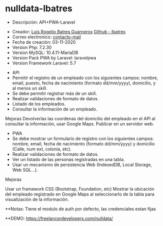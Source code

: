 # nulldata-lbatres


<ul>
  <li>Descripción: API+PWA-Laravel</li>
</ul>

<ul>
	<li>Creador: <a target="_blank" href="https://mx.linkedin.com/in/luis-rogelio-batres-guarneros-26854950"> Luis Rogelio Batres Guarneros</a> <a href="https://github.com/lBa3"> Github - lbatres </a></li>
	<li>Correo electronico: <a href="mailto:lrbg_02@hotmail.com">contacto-mail</a></li>
	<li>Fecha de creación: 03-11-2020</li>
	<li>Version Php:  7.2.30</li>
	<li>Version MySQL: 10.4.11-MariaDB</li>
	<li>Version Pack PWA by Laravel: laravelpwa</li>
	<li>Version Framework Laravel: 5.7 </li>
</ul>


<ul>
  <li>API</li>
  <li>Permitir el registro de un empleado con los siguientes campos: nombre, email, puesto, fecha de nacimiento (formato dd/mm/yyyy), domicilio, y al menos un skill. </li>
  <li>Se debe permitir registrar más de un skill.</li>
  <li>Realizar validaciones de formato de datos. </li>
  <li>Listado de los empleados. </li>
  <li>Consultar la información de un empleado.</li>
</ul>

Mejoras
Devolverlas las coordenas del domicilio del empleado en el API al consultar la información, usar Google Maps.
Publicar en un servidor web.

<ul>
  <li>PWA</li>
  <li>Se debe mostrar un formulario de registro con los siguientes campos: nombre, email, fecha de nacimiento (formato dd/mm/yyyy) y domicilio (Calle, num ext, colonia, etc).</li>
  <li>Realizar validaciones de formato de datos.</li>
  <li>Ver un listado de las personas registradas en una tabla. </li>
  <li>Usar un mecanismo de persistencia Web (IndexedDB, Local Storage, Web SQL…).</li>
</ul>

Mejoras

Usar un framework CSS (Bootstrap, Foundation, etc)
Mostrar la ubicación del empleado registrado en Google Maps al seleccionarlo de la tabla para visualización de la información.



**Notas:
Tiene el modulo de auth por defecto, las credenciales estan fijas 

**DEMO:
https://freelancerdevelopers.com/nulldata/
